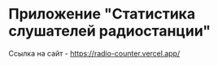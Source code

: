 # Приложение "Статистика слушателей радиостанции"
Ссылка на сайт - https://radio-counter.vercel.app/
